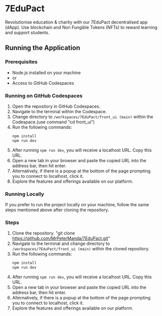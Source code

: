 # 7EduPact
Revolutionise education &amp; charity with our 7EduPact decentralised app (dApp). Use blockchain and Non Fungible Tokens (NFTs) to reward learning and support students. 

## Running the Application

### Prerequisites
- Node.js installed on your machine
- or
- Access to GitHub Codespaces

### Running on GitHub Codespaces
1. Open the repository in GitHub Codespaces.
2. Navigate to the terminal within the Codespace.
3. Change directory to `/workspaces/7EduPact/front_ui (main)` within the Codespace.(use command "cd front_ui")
4. Run the following commands:
    ```bash
    npm install
    npm run dev
    ```
5. After running `npm run dev`, you will receive a localhost URL. Copy this URL.
6. Open a new tab in your browser and paste the copied URL into the address bar, then hit enter.
7. Alternatively, if there is a popup at the bottom of the page prompting you to connect to localhost, click it.
8. Explore the features and offerings available on our platform.

### Running Locally
If you prefer to run the project locally on your machine, follow the same steps mentioned above after cloning the repository.

### Steps
1. Clone the repository. "git clone https://github.com/MrPeterManda/7EduPact.git"
2. Navigate to the terminal and change directory to `/workspaces/7EduPact/front_ui (main)` within the cloned repository.
3. Run the following commands:
    ```bash
    npm install
    npm run dev
    ```
4. After running `npm run dev`, you will receive a localhost URL. Copy this URL.
5. Open a new tab in your browser and paste the copied URL into the address bar, then hit enter.
6. Alternatively, if there is a popup at the bottom of the page prompting you to connect to localhost, click it.
7. Explore the features and offerings available on our platform.

